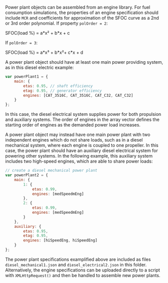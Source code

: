 Power plant objects can be assembled from an engine library. For fuel consumption simulations, the properties of an engine specification should include `MCR` and coefficients for approximation of the SFOC curve as a 2nd or 3rd order polynomial. If property `polOrder = 2`:

SFOC(load %) = a\*x² + b\*x + c

If `polOrder = 3`:

SFOC(load %) = a\*x³ + b\*x²+ c\*x + d

A power plant object should have at least one main power providing system, as in this diesel electric example:
```js
var powerPlant1 = {
	main: {
		etas: 0.95, // shaft efficiency
		etag: 0.95, // generator efficiency
		engines: [CAT_3516C, CAT_3516C, CAT_C32, CAT_C32]
	}
};
```

In this case, the diesel electrical system supplies power for both propulsion and auxiliary systems. The order of engines in the array vector defines the starting order of engines as the demanded power load increases.

A power plant object may instead have one main power plant with two independent engines which do not share loads, such as in a diesel mechanical system, where each engine is coupled to one propeller. In this case, the power plant should have an auxiliary diesel electrical system for powering other systems. In the following example, this auxiliary system includes two high-speed engines, which are able to share power loads:
```js
// create a diesel mechanical power plant
var powerPlant2 = {
	main: {
		1: {
			etas: 0.99,
			engines: [medSpeedmEng]
		},
		2: {
			etas: 0.99,
			engines: [medSpeedmEng]
		}
	},
	auxiliary: {
		etas: 0.95,
		etag: 0.95,
		engines: [hiSpeedEng, hiSpeedEng]
	}
};
```

The power plant specifications examplified above are included as files `diesel_mechanical1.json` and `diesel_electrical2.json` in this folder. Alternatively, the engine specifications can be uploaded directly to a script with `XMLHttpRequest()` and then be handled to assemble new power plants.
